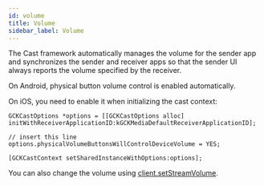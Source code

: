 ```yaml
---
id: volume
title: Volume
sidebar_label: Volume
---
```


The Cast framework automatically manages the volume for the sender app and synchronizes the sender and receiver apps so that the sender UI always reports the volume specified by the receiver.

On Android, physical button volume control is enabled automatically.

On iOS, you need to enable it when initializing the cast context:

```objc
GCKCastOptions *options = [[GCKCastOptions alloc] initWithReceiverApplicationID:kGCKMediaDefaultReceiverApplicationID];

// insert this line
options.physicalVolumeButtonsWillControlDeviceVolume = YES;

[GCKCastContext setSharedInstanceWithOptions:options];
```

You can also change the volume using [client.setStreamVolume](../api/classes/remotemediaclient#setstreamvolume).
